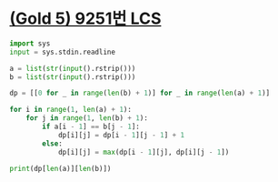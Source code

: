 # [(Gold 5) 9251번 LCS](https://www.acmicpc.net/problem/9251)

```python
import sys
input = sys.stdin.readline

a = list(str(input().rstrip()))
b = list(str(input().rstrip()))

dp = [[0 for _ in range(len(b) + 1)] for _ in range(len(a) + 1)]

for i in range(1, len(a) + 1):
    for j in range(1, len(b) + 1):
        if a[i - 1] == b[j - 1]:
            dp[i][j] = dp[i - 1][j - 1] + 1
        else:
            dp[i][j] = max(dp[i - 1][j], dp[i][j - 1])

print(dp[len(a)][len(b)])
```
